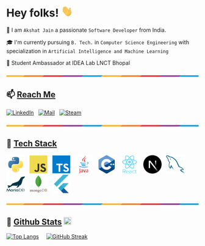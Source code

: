 <h1 align="center">

# **Hey folks!** <img src="https://raw.githubusercontent.com/titan1230/titan1230/main/gifs/wave.gif" width="30px" height="30px" />
</h1>

🧑 I am `Akshat Jain` a passionate `Software Developer` from India.

🎓 I'm currently pursuing `B. Tech.` in `Computer Science Engineering` with specialization in `Artificial Intelligence and Machine Learning` 

🎈 Student Ambassador at IDEA Lab LNCT Bhopal

<img src="https://raw.githubusercontent.com/titan1230/titan1230/main/pics/divider.png"/>


## 📫 <ins> __Reach Me__</ins>
[<img src="https://img.icons8.com/color/48/000000/linkedin.png" title="LinkedIn"/>](https://www.linkedin.com/in/akshat-jain-9b99a6272/)
&nbsp;
[<img src="https://img.icons8.com/fluent/48/000000/gmail.png" title="Mail"/>](https://akshat00jain@gmail.com) 
&nbsp;
[<img src="https://img.icons8.com/fluency/48/steam.png" title="Steam"/>](https://steamcommunity.com/profiles/76561199193481354/)
&nbsp;

<img src="https://raw.githubusercontent.com/titan1230/titan1230/main/pics/divider.png"/>

## 🔧 <ins>__Tech Stack__</ins>
[<img src="https://raw.githubusercontent.com/devicons/devicon/6910f0503efdd315c8f9b858234310c06e04d9c0/icons/python/python-original.svg" height="48" title="Python"/>](https://www.python.org/)
&nbsp;
[<img src="https://raw.githubusercontent.com/devicons/devicon/6910f0503efdd315c8f9b858234310c06e04d9c0/icons/javascript/javascript-original.svg" height="48" title="JavaScript"/>](https://www.javascript.com/)
&nbsp;
[<img src="https://raw.githubusercontent.com/devicons/devicon/6910f0503efdd315c8f9b858234310c06e04d9c0/icons/typescript/typescript-original.svg" height="48" title="TypeScript"/>](https://www.typescriptlang.org/)
&nbsp;
[<img src="https://raw.githubusercontent.com/devicons/devicon/6910f0503efdd315c8f9b858234310c06e04d9c0/icons/java/java-original-wordmark.svg" height="48" title="Java"/>](https://www.java.com/)
&nbsp;
[<img src="https://raw.githubusercontent.com/devicons/devicon/6910f0503efdd315c8f9b858234310c06e04d9c0/icons/cplusplus/cplusplus-original.svg" height="48" title="C++"/>](https://isocpp.org/)
&nbsp;
[<img src="https://raw.githubusercontent.com/devicons/devicon/6910f0503efdd315c8f9b858234310c06e04d9c0/icons/react/react-original-wordmark.svg" height="48" title="React"/>](https://react.dev/)
&nbsp;
[<img src="https://raw.githubusercontent.com/devicons/devicon/6910f0503efdd315c8f9b858234310c06e04d9c0/icons/nextjs/nextjs-original.svg" title="NextJS" height="48"/>](https://nextjs.org/)
&nbsp;
[<img src="https://raw.githubusercontent.com/devicons/devicon/6910f0503efdd315c8f9b858234310c06e04d9c0/icons/mysql/mysql-original.svg" height="48" title="MySQL"/>](https://www.mysql.com/)
&nbsp;
[<img src="https://raw.githubusercontent.com/devicons/devicon/6910f0503efdd315c8f9b858234310c06e04d9c0/icons/mariadb/mariadb-original-wordmark.svg" height="48" title="MariaDB"/>](https://mariadb.org/)
&nbsp;
[<img src="https://raw.githubusercontent.com/devicons/devicon/6910f0503efdd315c8f9b858234310c06e04d9c0/icons/mongodb/mongodb-original-wordmark.svg" height="48" title="MongoDB"/>](https://www.mongodb.com/)
&nbsp;
[<img src="https://raw.githubusercontent.com/devicons/devicon/6910f0503efdd315c8f9b858234310c06e04d9c0/icons/flutter/flutter-original.svg" height="48" title="Flutter"/>](https://flutter.dev/)
&nbsp;

<img src="https://raw.githubusercontent.com/titan1230/titan1230/main/pics/divider.png"/>

## 🔧 <ins>__Github Stats__</ins> <img src="https://media1.tenor.com/m/y2JXkY1pXkwAAAAC/cat-computer.gif" height="20px" width="20px"/>
[![Top Langs](https://github-readme-stats.vercel.app/api/top-langs/?username=titan1230&size_weight=0.5&count_weight=0.5&layout=compact&theme=onedark&show_icons=true&langs_count=10)](https://github.com/titan1230/)
&nbsp;&nbsp;&nbsp;
[![GitHub Streak](https://streak-stats.demolab.com?user=titan1230&count_private=true&ring=DD2727&theme=onedark)](https://github.com/titan1230/)
